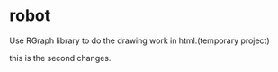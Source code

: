 robot
=====
Use RGraph library to do the drawing work in html.(temporary project)

this is the second changes.

